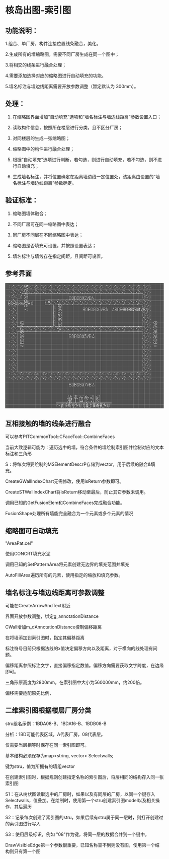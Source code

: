 # 核岛出图-索引图

## 功能说明：

1.组合、单厂房，构件连接位置线条融合，美化。

2.生成所有的墙缩略图，需要不同厂房生成在同一个图中；

3.将相交的线条进行融合处理；

4.需要添加选择对应的缩略图进行自动填充的功能。

5.墙名标注与墙边线距离需要开放参数调整（暂定默认为 300mm）。

## 处理：

1) 在缩略图界面增加“自动填充”选项和“墙名标注与墙边线距离”参数设置入口；

2) 读取构件信息，按照所在楼层进行分类，且不区分厂房；

3) 对同楼层的生成一张缩略图；

4) 缩略图中的构件进行融合处理；

5) 根据“自动填充”选项进行判断，若勾选，则进行自动填充，若不勾选，则不进行自动填充；

6) 生成墙名标注，并将位置确定在距离墙边线一定位置处，该距离由设置的“墙名标注与墙边线距离”参数确定。

## 验证标准：

1) 缩略图墙体融合；

2) 不同厂房可在同一缩略图中表达；

3) 同厂房不同层在不同缩略图中表达；

4) 缩略图是否填充可设置，并按照设置表达；

5) 墙名标注与墙线存在指定间距，且间距可设置。

## 参考界面

![image-20241125142918216](核岛出图-索引图.assets/image-20241125142918216.png)

## 互相接触的墙的线条进行融合

可以参考PITCommonTool::CFaceTool::CombineFaces

当前大致逻辑可能为：遍历选中的墙，符合条件的墙绘制索引图并绘制对应的文本标注和三角形

S：将每次将要绘制的MSElementDescrP存储到vector，用于后续的融合&填充。

CreateGWallIndexChart无需修改，使用isReturn参数即可。

CreateSTWallIndexChart将isReturn移动至最后，防止其它参数未调用。

调用已知的GetFusionElem和CombineFaces完成融合功能。

FusionShape处理所有墙能完全融合为一个元素或多个元素的情况

## 缩略图可自动填充

"AreaPat.cel"

使用CONCRT填充水泥

调用已知的SetPatternArea将元素创建无边界的填充范围并填充

AutoFillArea遍历所有的元素，使用指定的缩放和填充参数。

## 墙名标注与墙边线距离可参数调整

可能在CreateArrowAndText附近

界面开放参数调整，绑定g_annotationDistance

CWall增加m_dAnnotationDistance控制偏移距离

在将墙添加到索引图时，指定其偏移距离

标注符号目前只根据法线的x值决定偏移方向以及距离，对于横向的线处理有问题。

偏移距离参照标注文字，直接偏移指定数值。偏移方向需要获取文字跨度，在边缘即可。

三角形原高度为2800mm，在索引图中大小为560000mm，约200倍。

偏移需要适配原先比例，

## 二维索引图根据楼层厂房分类

stru组名示例：1BDA08-B、1BDA16-B、1BDB08-B

分析：1BD可能代表区域，A代表厂房，08代表层。

仅需要当层相等时保存在同一索引图即可。

基本结构必须保存为map<string, vector<string>> Selectwalls;

键为stru，值为所拥有的墙组vector

在创建索引图时，根据规则创建指定名称的索引图后，将层相同的结构存入同一张索引图

S1：在从树状图读取选中的厂房时，如果以及有同层的厂房，以同一个键存入Selectwalls，值叠加。在绘制时，使用第一个stru创建索引图model以及相关操作，其后遍历

S2：记录每次创建了索引图的stru，如果后续有stru属于同一层时，则打开创建过的索引图进行写入

S3：使用层级标识，例如 "08"作为键，将同一层的数据合并到一个键中，

DrawVisibleEdge第一个参数很重要，已知名称查不到则没有图，使用第一个结构则只有第一个图